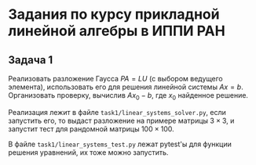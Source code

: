 # Задания по курсу прикладной линейной алгебры в ИППИ РАН

## Задача 1
Реализовать разложение Гаусса $PA = LU$ (с выбором ведущего  элемента), использовать его для решения линейной системы $Ax = b$. 
Организовать проверку, вычислив $Ax_0 - b$, где $x_0$ найденное решение.

Реализация лежит в файле `task1/linear_systems_solver.py`, если запустить его, то выдаст разложение на примере матрицы $3\times 3$, и запустит тест для рандомной матрицы $100\times 100$. 

В файле `task1/linear_systems_test.py` лежат pytest'ы для функции решения уравнений, их тоже можно запустить.
